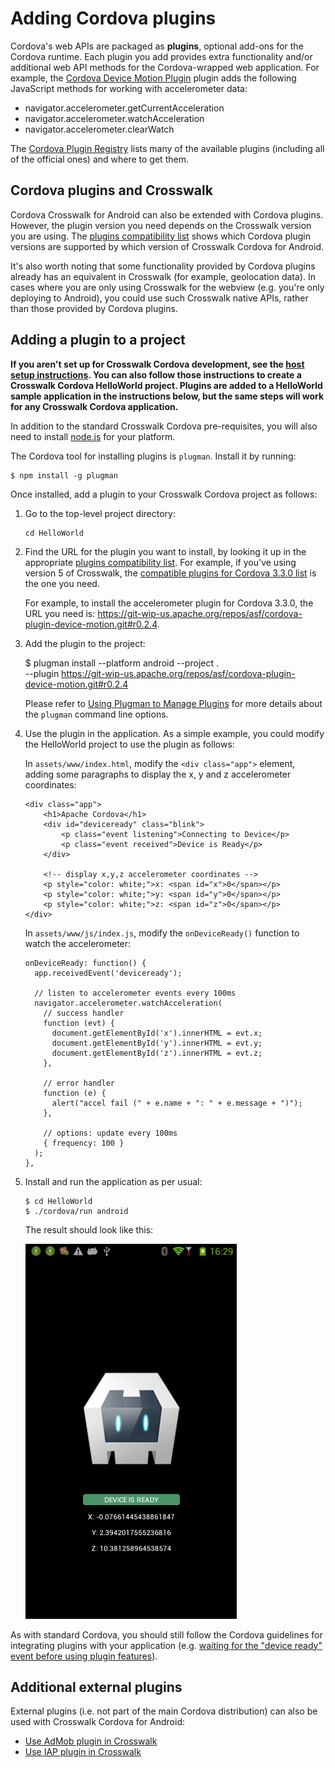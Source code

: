 # Adding Cordova plugins

Cordova's web APIs are packaged as **plugins**, optional add-ons for the Cordova runtime. Each plugin you add provides extra functionality and/or additional web API methods for the Cordova-wrapped web application. For example, the [Cordova Device Motion Plugin](http://plugins.cordova.io/#/package/org.apache.cordova.device-motion) plugin adds the following JavaScript methods for working with accelerometer data:

*   navigator.accelerometer.getCurrentAcceleration
*   navigator.accelerometer.watchAcceleration
*   navigator.accelerometer.clearWatch

The [Cordova Plugin Registry](http://plugins.cordova.io/) lists many of the available plugins (including all of the official ones) and where to get them.

## Cordova plugins and Crosswalk

Cordova Crosswalk for Android can also be extended with Cordova plugins. However, the plugin version you need depends on the Crosswalk version you are using. The [plugins compatibility list](#wiki/Crosswalk-Cordova-for-Android:-plugin-compatibility-lists) shows which Cordova plugin versions are supported by which version of Crosswalk Cordova for Android.

It's also worth noting that some functionality provided by Cordova plugins already has an equivalent in Crosswalk (for example, geolocation data). In cases where you are only using Crosswalk for the webview (e.g. you're only deploying to Android), you could use such Crosswalk native APIs, rather than those provided by Cordova plugins.

## Adding a plugin to a project

**If you aren't set up for Crosswalk Cordova development, see the [host setup instructions](#documentation/cordova/develop_an_application/set_up_the_host). You can also follow those instructions to create a Crosswalk Cordova HelloWorld project. Plugins are added to a HelloWorld sample application in the instructions below, but the same steps will work for any Crosswalk Cordova application.**

In addition to the standard Crosswalk Cordova pre-requisites, you will also need to install [node.js](http://nodejs.org) for your platform.

The Cordova tool for installing plugins is `plugman`. Install it by running:

    $ npm install -g plugman

Once installed, add a plugin to your Crosswalk Cordova project as follows:

1.  Go to the top-level project directory:

        cd HelloWorld

2.  Find the URL for the plugin you want to install, by looking it up in the appropriate [plugins compatibility list](#wiki/Crosswalk-Cordova-for-Android:-plugin-compatibility-lists). For example, if you've using version 5 of Crosswalk, the [compatible plugins for Cordova 3.3.0 list](#wiki/Plugins-list-@-3.3.0-supported-by-crosswalk-cordova-android) is the one you need.

    For example, to install the accelerometer plugin for Cordova 3.3.0, the URL you need is: https://git-wip-us.apache.org/repos/asf/cordova-plugin-device-motion.git#r0.2.4.

3.  Add the plugin to the project:

    $ plugman install --platform android --project . \
        --plugin https://git-wip-us.apache.org/repos/asf/cordova-plugin-device-motion.git#r0.2.4

    Please refer to [Using Plugman to Manage Plugins](http://cordova.apache.org/docs/en/3.3.0/plugin_ref_plugman.md.html) for more details about the `plugman` command line options.

4.  Use the plugin in the application. As a simple example, you could modify the HelloWorld project to use the plugin as follows:

    In `assets/www/index.html`, modify the `<div class="app">` element, adding some paragraphs to display the x, y and z accelerometer coordinates:

        <div class="app">
            <h1>Apache Cordova</h1>
            <div id="deviceready" class="blink">
                <p class="event listening">Connecting to Device</p>
                <p class="event received">Device is Ready</p>
            </div>

            <!-- display x,y,z accelerometer coordinates -->
            <p style="color: white;">x: <span id="x">0</span></p>
            <p style="color: white;">y: <span id="y">0</span></p>
            <p style="color: white;">z: <span id="z">0</span></p>
        </div>


    In `assets/www/js/index.js`, modify the `onDeviceReady()` function to watch the accelerometer:

        onDeviceReady: function() {
          app.receivedEvent('deviceready');

          // listen to accelerometer events every 100ms
          navigator.accelerometer.watchAcceleration(
            // success handler
            function (evt) {
              document.getElementById('x').innerHTML = evt.x;
              document.getElementById('y').innerHTML = evt.y;
              document.getElementById('z').innerHTML = evt.z;
            },

            // error handler
            function (e) {
              alert("accel fail (" + e.name + ": " + e.message + ")");
            },

            // options: update every 100ms
            { frequency: 100 }
          );
        },

5.  Install and run the application as per usual:

        $ cd HelloWorld
        $ ./cordova/run android

    The result should look like this:

    <img src="assets/cordova-hello-world-with-accelerometer.png">

As with standard Cordova, you should still follow the Cordova guidelines for integrating plugins with your application (e.g. [waiting for the "device ready" event before using plugin features](http://cordova.apache.org/docs/en/3.3.0/cordova_events_events.md.html#deviceready)).

##  Additional external plugins

External plugins (i.e. not part of the main Cordova distribution) can also be used with Crosswalk Cordova for Android:

* [Use AdMob plugin in Crosswalk](#wiki/AdMob-Plugin-on-Crosswalk)
* [Use IAP plugin in Crosswalk ](#wiki/IAP-Plugin-on-Crosswalk)
